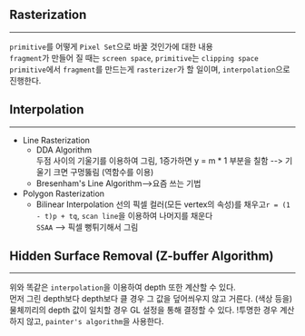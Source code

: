 ## Rasterization
- - -
`primitive`를 어떻게 `Pixel Set`으로 바꿀 것인가에 대한 내용  
`fragment`가 만들어 질 때는 `screen space`, `primitive`는 `clipping space`  
`primitive`에서 `fragment`를 만드는게 `rasterizer`가 할 일이며, `interpolation`으로 진행한다.  
## Interpolation
- - -
- Line Rasterization
    - DDA Algorithm  
    두점 사이의 기울기를 이용하여 그림, 1증가하면 y = m * 1 부분을 칠함 --> 기울기 크면 구멍뚫림 (역함수를 이용)
    - Bresenham's Line Algorithm-->요즘 쓰는 기법
- Polygon Rasterization
    - Bilinear Interpolation
    선의 픽셀 컬러(모든 vertex의 속성)를 채우고`r = (1 - t)p + tq`, `scan line`을 이용하여 나머지를 채운다  
    `SSAA` --> 픽셀 뻥튀기해서 그림   
      
## Hidden Surface Removal (Z-buffer Algorithm)
- - -
위와 똑같은 `interpolation`을 이용하여 depth 또한 계산할 수 있다.  
먼저 그린 depth보다 depth보다 클 경우 그 값을 덮어씌우지 않고 거른다. (색상 등을)
물체끼리의 depth 값이 일치할 경우 GL 설정을 통해 결정할 수 있다.
!투명한 경우 계산하지 않고, `painter's algorithm`을 사용한다.  

      